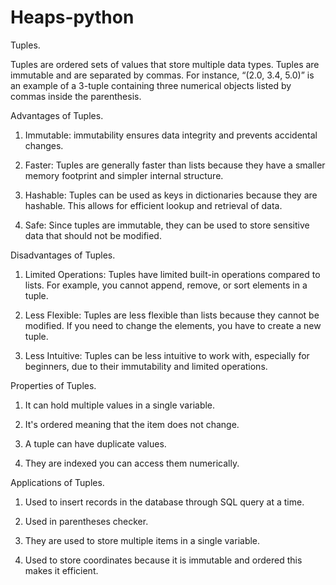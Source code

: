# Heaps-python


Tuples.


Tuples are ordered sets of values that store multiple data types. Tuples are immutable and are separated by commas. For instance, “(2.0, 3.4, 5.0)” is an example of a 3-tuple containing three numerical objects listed by commas inside the parenthesis.


Advantages of Tuples.


1. Immutable:  immutability ensures data integrity and prevents accidental changes.

2. Faster: Tuples are generally faster than lists because they have a smaller memory footprint and simpler internal structure.

3. Hashable: Tuples can be used as keys in dictionaries because they are hashable. This allows for efficient lookup and retrieval of data.

4. Safe: Since tuples are immutable, they can be used to store sensitive data that should not be modified.


Disadvantages of Tuples.


1. Limited Operations: Tuples have limited built-in operations compared to lists. For example, you cannot append, remove, or sort elements in a tuple.

2. Less Flexible: Tuples are less flexible than lists because they cannot be modified. If you need to change the elements, you have to create a new tuple.

3. Less Intuitive: Tuples can be less intuitive to work with, especially for beginners, due to their immutability and limited operations.


Properties of Tuples.


1. It can hold multiple values in a single variable.

2. It's ordered meaning that the item does not change.

3. A tuple can have duplicate values.

4. They are indexed you can access them numerically.


Applications of Tuples.


1. Used to insert records in the database through SQL query at a time.

2. Used in parentheses checker.

3. They are used to store multiple items in a single variable.

4. Used to store coordinates because it is immutable and ordered  this makes it efficient.





